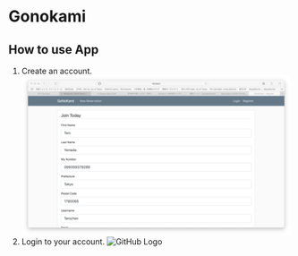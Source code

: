 # Gonokami
## How to use App
1. Create an account.
![GitHub Logo](/images/Pic_github/1_Create_account_2.png)
2. Login to your account.
![GitHub Logo](/images/Pic_github/_login.png)
